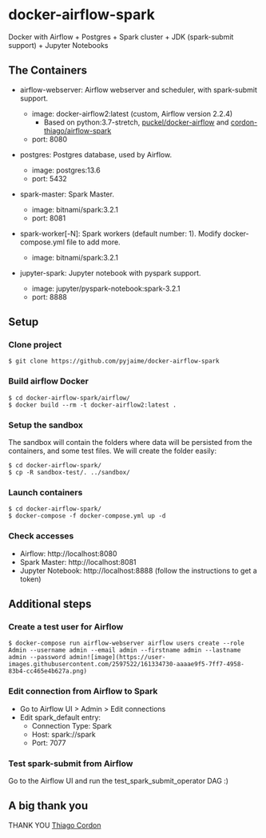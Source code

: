 # docker-airflow-spark
Docker with Airflow + Postgres + Spark cluster + JDK (spark-submit support) + Jupyter Notebooks

## The Containers

* airflow-webserver: Airflow webserver and scheduler, with spark-submit support.
    * image: docker-airflow2:latest (custom, Airflow version 2.2.4)
      * Based on python:3.7-stretch, [puckel/docker-airflow](https://github.com/puckel/docker-airflow) and [cordon-thiago/airflow-spark](https://github.com/cordon-thiago/airflow-spark/)
    * port: 8080

* postgres: Postgres database, used by Airflow.
    * image: postgres:13.6
    * port: 5432

* spark-master: Spark Master.
    * image: bitnami/spark:3.2.1
    * port: 8081

* spark-worker[-N]: Spark workers (default number: 1). Modify docker-compose.yml file to add more.
    * image: bitnami/spark:3.2.1

* jupyter-spark: Jupyter notebook with pyspark support.
    * image: jupyter/pyspark-notebook:spark-3.2.1
    * port: 8888

## Setup

### Clone project

    $ git clone https://github.com/pyjaime/docker-airflow-spark

### Build airflow Docker

    $ cd docker-airflow-spark/airflow/
    $ docker build --rm -t docker-airflow2:latest .
  
### Setup the sandbox
The sandbox will contain the folders where data will be persisted from the containers, and some test files.
We will create the folder easily:
  
    $ cd docker-airflow-spark/
    $ cp -R sandbox-test/. ../sandbox/

### Launch containers

    $ cd docker-airflow-spark/
    $ docker-compose -f docker-compose.yml up -d

### Check accesses

* Airflow: http://localhost:8080
* Spark Master: http://localhost:8081
* Jupyter Notebook: http://localhost:8888 (follow the instructions to get a token)
  
## Additional steps
  
### Create a test user for Airflow
  
    $ docker-compose run airflow-webserver airflow users create --role Admin --username admin --email admin --firstname admin --lastname admin --password admin![image](https://user-images.githubusercontent.com/2597522/161334730-aaaae9f5-7ff7-4958-83b4-cc465e4b627a.png)

### Edit connection from Airflow to Spark

* Go to Airflow UI > Admin > Edit connections
* Edit spark_default entry:
  * Connection Type: Spark
  * Host: spark://spark
  * Port: 7077 

### Test spark-submit from Airflow
  
Go to the Airflow UI and run the test_spark_submit_operator DAG :)

## A big thank you

THANK YOU [Thiago Cordon](https://github.com/cordon-thiago) 
